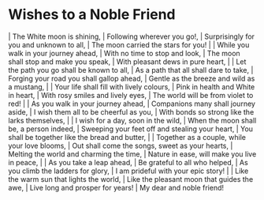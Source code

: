 Wishes to a Noble Friend
========================

| The White moon is shining,
| Following wherever you go!,
| Surprisingly for you and unknown to all,
| The moon carried the stars for you!
| 
| While you walk in your journey ahead,
| With no time to stop and look,
| The moon shall stop and make you speak,
| With pleasant dews in pure heart,
| 
| Let the path you go shall be known to all,
| As a path that all shall dare to take,
| Forging your road you shall gallop ahead,
| Gentle as the breeze and wild as a mustang,
| 
| Your life shall fill with lively colours,
| Pink in health and White in heart,
| With rosy smiles and lively eyes,
| The world will be from violet to red!
| 
| As you walk in your journey ahead,
| Companions many shall journey aside,
| I wish them all to be cheerful as you,
| With bonds so strong like the larks themselves,
| 
| I wish for a day, soon in the wild,
| When the moon shall be, a person indeed,
| Sweeping your feet off and stealing your heart,
| You shall be together like the bread and butter,
| 
| Together as a couple, while your love blooms,
| Out shall come the songs, sweet as your hearts,
| Melting the world and charming the time,
| Nature in ease, will make you live in peace,
| 
| As you take a leap ahead,
| Be grateful to all who helped,
| As you climb the ladders for glory,
| I am prideful with your epic story!
| 
| Like the warm sun that lights the world,
| Like the pleasant moon that guides the awe,
| Live long and prosper for years!
| My dear and noble friend!

